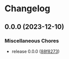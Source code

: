 # Changelog

## 0.0.0 (2023-12-10)


### Miscellaneous Chores

* release 0.0.0 ([88f8273](https://github.com/Hoodie-Project/backend/commit/88f827332510c4c925c9e6af0bbb84178d0751ee))
